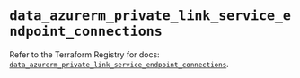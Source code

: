 # `data_azurerm_private_link_service_endpoint_connections`

Refer to the Terraform Registry for docs: [`data_azurerm_private_link_service_endpoint_connections`](https://registry.terraform.io/providers/hashicorp/azurerm/3.111.0/docs/data-sources/private_link_service_endpoint_connections).
